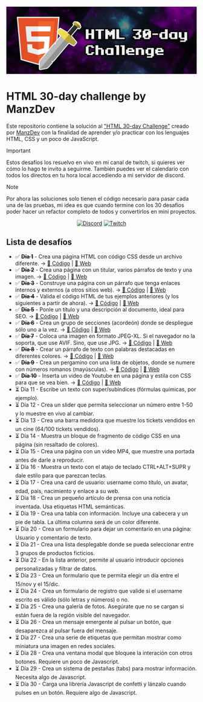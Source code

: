 ![HTML 30-day challenge](./assets/img/HTML-30-day-challenge.webp)


# HTML 30-day challenge by ManzDev

Este repositorio contiene la solución al ["HTML 30-day Challenge"](https://lenguajehtml.com/challenge/) creado por [ManzDev](https://manz.dev) con la finalidad de aprender y/o practicar con los lenguajes HTML, CSS y un poco de JavaScript.

> [!IMPORTANT]
> Estos desafíos los resuelvo en vivo en mi canal de twitch, si quieres ver cómo lo hago te invito a seguirme. También puedes ver el calendario con todos los directos en tu hora local accediendo a mi servidor de discord.

> [!NOTE]
> Por ahora las soluciones solo tienen el código necesario para pasar cada una de las pruebas, mi idea es que cuando termine con los 30 desafíos poder hacer un refactor completo de todos y convertirlos en mini proyectos.

<div align="center">

[![Discord](https://img.shields.io/badge/Discord-5865F2.svg?style=for-the-badge&logo=Discord&logoColor=white)](https://discord.gg/AFrzAEYA85)
[![Twitch](https://img.shields.io/badge/Twitch-9146FF.svg?style=for-the-badge&logo=Twitch&logoColor=white)](https://twitch.tv/odracirdev)

</div>

## Lista de desafíos

 - ✅ **~~Día 1~~** - Crea una página HTML con código CSS desde un archivo diferente. → [📄 Código](./01/) | [🔗 Web](https://odracirdev.github.io/challengeHTML/01/index.html)
 - ✅ **~~Día 2~~** - Crea una página con un titular, varios párrafos de texto y una imagen. → [📄 Código](./02/) | [🔗 Web](https://odracirdev.github.io/challengeHTML/02/index.html)
 - ✅ **~~Día 3~~** - Construye una página con un párrafo que tenga enlaces internos y externos (a otros sitios web). → [📄 Código](./03/) | [🔗 Web](https://odracirdev.github.io/challengeHTML/03/index.html)
 - ✅ **~~Día 4~~** - Valida el código HTML de tus ejemplos anteriores (y los siguientes a partir de ahora). → [📄 Código](./04/) | [🔗 Web](https://odracirdev.github.io/challengeHTML/04/index.html)
 - ✅ **~~Día 5~~** - Ponle un título y una descripción al documento, ideal para SEO. → [📄 Código](./05/) | [🔗 Web](https://odracirdev.github.io/challengeHTML/05/index.html)
 - ✅ **~~Día 6~~** - Crea un grupo de secciones (acordeón) donde se despliegue sólo uno a la vez. → [📄 Código](./06/) | [🔗 Web](https://odracirdev.github.io/challengeHTML/06/index.html)
 - ✅ **~~Día 7~~** - Coloca una imagen en formato JPEG-XL. Si el navegador no la soporta, que use AVIF. Sino, que use JPG. → [📄 Código](./07/) | [🔗 Web](https://odracirdev.github.io/challengeHTML/07/index.html)
 - ✅ **~~Día 8~~** - Crear un párrafo de texto con palabras destacadas en diferentes colores. → [📄 Código](./08/) | [🔗 Web](https://odracirdev.github.io/challengeHTML/08/index.html)
 - ✅ **~~Día 9~~** - Crea un pergamino con una lista de objetos, donde se numere con números romanos (mayúsculas). → [📄 Código](./09/) | [🔗 Web](https://odracirdev.github.io/challengeHTML/09/index.html)
 - ✅ **~~Día 10~~** - Inserta un video de Youtube en una página y estila con CSS para que se vea bien. → [📄 Código](./10/) | [🔗 Web](https://odracirdev.github.io/challengeHTML/10/index.html)
 - ⏳ Día 11 - Escribe un texto con super/subíndices (fórmulas químicas, por ejemplo).
 - ⏳ Día 12 - Crea un slider que permita seleccionar un número entre 1-50 y lo muestre en vivo al cambiar.
 - ⏳ Día 13 - Crea una barra medidora que muestre los tickets vendidos en un cine (64/100 tickets vendidos).
 - ⏳ Día 14 - Muestra un bloque de fragmento de código CSS en una página (sin resaltado de colores).
 - ⏳ Día 15 - Crea una página con un video MP4, que muestre una portada antes de darle a reproducir.
 - ⏳ Día 16 - Muestra un texto con el atajo de teclado CTRL+ALT+SUPR y dale estilo para que parezcan teclas.
 - ⏳ Día 17 - Crea una card de usuario: username como título, un avatar, edad, país, nacimiento y enlace a su web.
 - ⏳ Día 18 - Crea un pequeño artículo de prensa con una noticia inventada. Usa etiquetas HTML semánticas.
 - ⏳ Día 19 - Crea una tabla con información. Incluye una cabecera y un pie de tabla. La última columna será de un color diferente.
 - ⏳ Día 20 - Crea un formulario para dejar un comentario en una página: Usuario y comentario de texto.
 - ⏳ Día 21 - Crea una lista desplegable donde se pueda seleccionar entre 3 grupos de productos ficticios.
 - ⏳ Día 22 - En la lista anterior, permite al usuario introducir opciones personalizadas y filtrar de datos.
 - ⏳ Día 23 - Crea un formulario que te permita elegir un día entre el 15/nov y el 15/dic.
 - ⏳ Día 24 - Crea un formulario de registro que valide si el username escrito es válido (sólo letras y números) o no.
 - ⏳ Día 25 - Crea una galería de fotos. Asegúrate que no se cargan si están fuera de la región visible del navegador.
 - ⏳ Día 26 - Crea un mensaje emergente al pulsar un botón, que desaparezca al pulsar fuera del mensaje.
 - ⏳ Día 27 - Crea una serie de etiquetas que permitan mostrar como miniatura una imagen en redes sociales.
 - ⏳ Día 28 - Crea una ventana modal que bloquee la interación con otros botones. Requiere un poco de Javascript.
 - ⏳ Día 29 - Crea un sistema de pestañas (tabs) para mostrar información. Necesita algo de Javascript.
 - ⏳ Día 30 - Carga una librería Javascript de confetti y lánzalo cuando pulses en un botón. Requiere algo de Javascript.